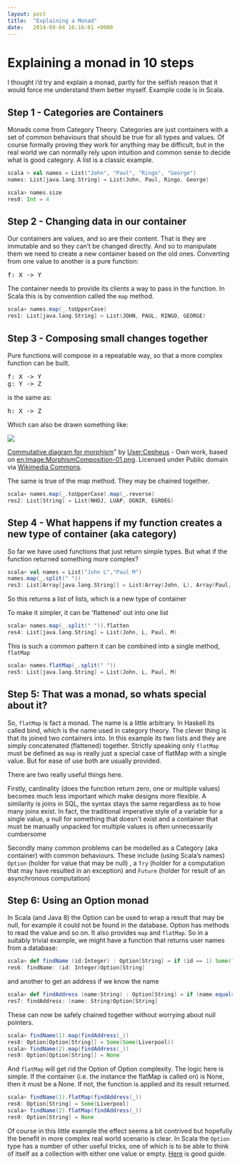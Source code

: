 ```yaml
---
layout: post
title:  "Explaining a Monad"
date:   2014-09-04 16:16:01 +0000
---
```

                
# Explaining a monad in 10 steps


I thought i’d try and explain a monad, partly for the selfish reason that it would force me
                    understand them better myself. Example code is in Scala.

## Step 1 - Categories are Containers

Monads come from Category Theory. Categories are just containers with a set of common behaviours
                    that should be true for all types and values. Of course formally proving they work for anything may be
                    difficult, but in the real world we can normally rely upon intuition and common sense to decide what
                    is good category. A list is a classic example.
```scala
scala > val names = List("John", "Paul", "Ringo", "George")
names: List[java.lang.String] = List(John, Paul, Ringo, George)

scala> names.size
res0: Int = 4
```                    

## Step 2 - Changing data in our container

Our containers are values, and so are their content. That is they are immutable and so they can’t be changed directly. And so
to manipulate them we need to create a new container based on the old ones. Converting from one value to another
                    is a pure function:

<pre>
f: X -&gt; Y
</pre>

The container needs to provide its clients a way to pass in the function. In Scala this is by
                    convention called the <code>map</code> method.

```scala
scala> names.map(_.toUpperCase)
res1: List[java.lang.String] = List(JOHN, PAUL, RINGO, GEORGE)
```

## Step 3 - Composing small changes together

Pure functions will compose in a repeatable way, so that a more complex function can be built.

<pre>
f: X -&gt; Y
g: Y -&gt; Z
</pre>

is the same as:

<pre>
h: X -&gt; Z
</pre>

Which can also be drawn something like:

<p><img src="http://upload.wikimedia.org/wikipedia/commons/1/1a/MorphismComposition-01.png" /></p>
<div class="footnote">
     <a href="http://commons.wikimedia.org/wiki/File:Commutative_diagram_for_morphism.svg#mediaviewer/File:Commutative_diagram_for_morphism.svg">Commutative diagram for morphism</a>" by <a href="//commons.wikimedia.org/wiki/User:Cepheus" title="User:Cepheus">User:Cepheus</a> - Own work, based on <a href="//en.wikipedia.org/wiki/Image:MorphismComposition-01.png" class="extiw" title="en:Image:MorphismComposition-01.png">en:Image:MorphismComposition-01.png</a>. Licensed under Public domain via <a href="//commons.wikimedia.org/wiki/">Wikimedia Commons</a>.
</div>

The same is true of the map method. They may be chained together.

```scala
scala> names.map(_.toUpperCase).map(_.reverse)
res2: List[String] = List(NHOJ, LUAP, OGNIR, EGROEG)
```

## Step 4 - What happens if my function creates a new type of container (aka category)

So far we have used functions that just return simple types. But what if the function returned something
                    more complex?

```scala
scala> val names = List("John L","Paul M")
names.map(_.split(" "))
res3: List[Array[java.lang.String]] = List(Array(John, L), Array(Paul, M)
```

So this returns a list of lists, which is a new type of container

To make it simpler, it can be 'flattened' out into one list

```scala
scala> names.map(_.split(" ")).flatten
res4: List[java.lang.String] = List(John, L, Paul, M)
```

This is such a common pattern it can be combined into a single method, <code> flatMap </code>

```scala
scala> names.flatMap(_.split(" "))
res5: List[java.lang.String] = List(John, L, Paul, M)
```


## Step 5: That was a monad, so whats special about it?

So, <code>flatMap</code> is fact a monad. The name is a little arbitrary. In Haskell its called bind, which is the name used in
                    category theory. The clever thing is that its joined two containers into. In this example its two lists
                    and they are simply concatenated (flattened) together. Strictly speaking only <code>flatMap</code> must be defined as
                    <code>map</code> is really just a special case of flatMap with a single value. But for ease of use both are usually provided.</p>

There are two really useful things here.

Firstly, cardinality (does the function return zero, one or multiple values)
                    becomes much less important which make designs more flexible. A similarity is joins in SQL, the syntax stays the same
                    regardless as to how many joins exist. In fact, the traditional imperative style of a variable for a single value,
                    a null for something that doesn't exist and a container that must be manually unpacked for multiple values is often
                    unnecessarily cumbersome
                    
Secondly many common problems can be modelled as a Category (aka container) with common behaviours. These include (using Scala’s names) <code>Option</code>
                    (holder for value that may be null) , a <code>Try</code> (holder for a computation that may have resulted in an exception)
                    and <code>Future</code> (holder for result of an asynchronous computation)

## Step 6: Using an Option monad

In Scala (and Java 8) the Option can be used to wrap a result that may be null, for example it could not be found in the database.
                    Option has methods to read the value and so on. It also provides <code>map</code> and <code>flatMap</code>. So in a suitably trivial example,
                    we might have a function that returns user names from a database:

```scala
scala> def findName (id:Integer) : Option[String] = if (id == 1) Some("John") else None
res6: findName: (id: Integer)Option[String]
```
              
and another to get an address if we know the name

```scala
scala> def findAddress (name:String) : Option[String] = if (name.equals("John")) Some("Liverpool") else None
res7: findAddress: (name: String)Option[String]
```

             
These can now be safely chained together without worrying about null pointers.

```scala
scala> findName(1).map(findAddress(_))
res8: Option[Option[String]] = Some(Some(Liverpool))
scala> findName(2).map(findAddress(_))
res9: Option[Option[String]] = None
```             

And <code>flatMap</code> will get rid the Option of Option complexity. The logic here is simple. If the container
                    (i.e. the instance the flatMap is called on) is None, then
                    it must be a None. If not, the function is applied and its result returned.</p>

```scala
scala> findName(1).flatMap(findAddress(_))
res8: Option[String] = Some(Liverpool)
scala> findName(2).flatMap(findAddress(_))
res9: Option[String] = None
```

Of course in this little example the effect seems a bit contrived but hopefully the benefit in more complex real world
                    scenario is clear. In Scala the <code>Option</code> type has a number of other useful tricks, one of which is to be
                    able to think of itself as a collection with either one value or empty. <a href="http://danielwestheide.com/blog/2012/12/19/the-neophytes-guide-to-scala-part-5-the-option-type.html">Here</a> is
                    good guide.

